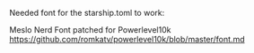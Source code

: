 Needed font for the starship.toml to work:

Meslo Nerd Font patched for Powerlevel10k
https://github.com/romkatv/powerlevel10k/blob/master/font.md
